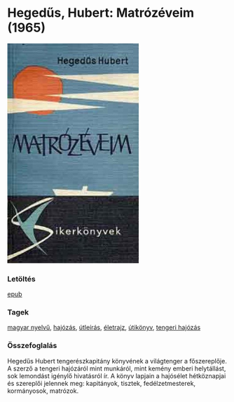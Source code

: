 # <a name="id_160">Hegedűs, Hubert: Matrózéveim (1965)</a>
<img src="https://github.com/BercziSandor/calibre_lib/raw/main/libs/main/Hegedus%2C%20Hubert/Matrozeveim%20%28160%29/cover.jpg" alt="cover" width="300"/>

### Letöltés
[epub](https://github.com/BercziSandor/calibre_lib/raw/main/libs/main/Hegedus%2C%20Hubert/Matrozeveim%20%28160%29/Matrozeveim%20-%20Hegedus%2C%20Hubert.epub)

### Tagek
[magyar nyelvű](https://github.com/berczisandor/calibre_lib/blob/main/libs/main/tags/magyar%20nyelv%c5%b1.md), [hajózás](https://github.com/berczisandor/calibre_lib/blob/main/libs/main/tags/haj%c3%b3z%c3%a1s.md), [útleírás](https://github.com/berczisandor/calibre_lib/blob/main/libs/main/tags/%c3%batle%c3%adr%c3%a1s.md), [életrajz](https://github.com/berczisandor/calibre_lib/blob/main/libs/main/tags/%c3%a9letrajz.md), [útikönyv](https://github.com/berczisandor/calibre_lib/blob/main/libs/main/tags/%c3%batik%c3%b6nyv.md), [tengeri hajózás](https://github.com/berczisandor/calibre_lib/blob/main/libs/main/tags/tengeri%20haj%c3%b3z%c3%a1s.md)

### Összefoglalás
<div>
<p>Hegedűs Hubert tengerészkapitány könyvének a világtenger a főszereplője. A szerző a tengeri hajózáról mint munkáról, mint kemény emberi helytállást, sok lemondást igénylő hivatásról ír. A könyv lapjain a hajósélet hétköznapjai és szereplői jelennek meg: kapitányok, tisztek, fedélzetmesterek, kormányosok, matrózok.</p></div>


